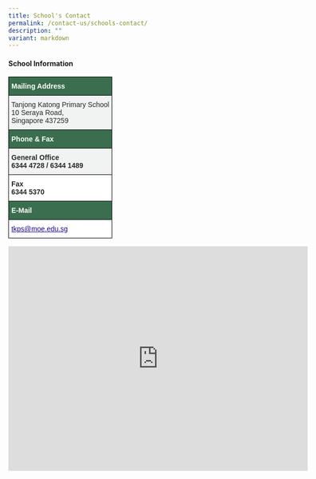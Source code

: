 ```yaml
---
title: School's Contact
permalink: /contact-us/schools-contact/
description: ""
variant: markdown
---
```

#### School Information

<style type="text/css">
.tg  {border-collapse:collapse;border-spacing:0;}
.tg td{border-color:black;border-style:solid;border-width:1px;font-family:Arial, sans-serif;font-size:14px;
  overflow:hidden;padding:10px 5px;word-break:normal;}
.tg th{border-color:black;border-style:solid;border-width:1px;font-family:Arial, sans-serif;font-size:14px;
  font-weight:normal;overflow:hidden;padding:10px 5px;word-break:normal;}
.tg .tg-0td6{background-color:#F1F2F2;color:#282828;font-weight:bold;text-align:left;vertical-align:top}
.tg .tg-e2vb{background-color:#3A6E4E;color:#FFF;font-weight:bold;text-align:left;vertical-align:middle}
.tg .tg-l7qz{background-color:#F1F2F2;color:#282828;text-align:left;vertical-align:top}
.tg .tg-hr73{background-color:#FFF;color:#282828;font-weight:bold;text-align:left;vertical-align:top}
.tg .tg-0qnb{background-color:#FFF;color:#21088A;font-weight:bold;text-align:left;text-decoration:underline;vertical-align:top}
</style>
<table class="tg">
<thead>
  <tr>
    <th class="tg-e2vb"><span style="font-weight:bold;color:#FFF;background-color:#3A6E4E">Mailing Address</span></th>
  </tr>
</thead>
<tbody>
  <tr>
    <td class="tg-l7qz"><span style="color:#282828;background-color:#F1F2F2">Tanjong Katong Primary School</span><br><span style="color:#282828;background-color:#F1F2F2">10 Seraya Road,</span><br><span style="color:#282828;background-color:#F1F2F2">Singapore 437259</span></td>
  </tr>
  <tr>
    <td class="tg-e2vb"><span style="font-weight:bold;color:#FFF;background-color:#3A6E4E">Phone &amp; Fax</span></td>
  </tr>
  <tr>
    <td class="tg-0td6">General Office<br><span style="color:#282828;background-color:#F1F2F2">6344 4728 / 6344 1489</span><br></td>
  </tr>
  <tr>
    <td class="tg-hr73">Fax<br><span style="color:#282828;background-color:#FFF">6344 5370</span><br></td>
  </tr>
  <tr>
    <td class="tg-e2vb"><span style="font-weight:bold;color:#FFF;background-color:#3A6E4E">E-Mail</span></td>
  </tr>
  <tr>
    <td class="tg-0qnb"><a href="mailto:tkps@moe.edu.sg"><span style="font-weight:500;text-decoration:underline;color:#21088A">tkps@moe.edu.sg</span></a></td>
  </tr>
</tbody>
</table>

<iframe loading="lazy" allowfullscreen="" style="border:0;" height="450" width="600" src="https://www.google.com/maps/embed?pb=!1m14!1m8!1m3!1d31910.262889305905!2d103.900336!3d1.30538!3m2!1i1024!2i768!4f13.1!3m3!1m2!1s0x0%3A0x311fb8b93296f4a6!2sTanjong%20Katong%20Primary%20School!5e0!3m2!1sen!2ssg!4v1673831883334!5m2!1sen!2ssg"></iframe>